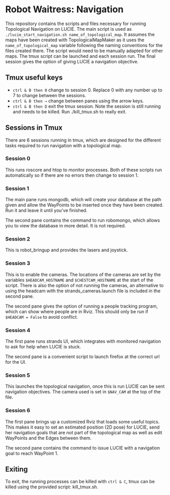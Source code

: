 # Robot Waitress: Navigation
This repository contains the scripts and files necessary for running Topological Navigation on LUCIE. The main script is used as ```./lucie_start_navigation.sh name_of_topological_map```. It assumes the maps have been created with TopologicalMapMaker as it uses the ```name_of_topological_map``` variable following the naming conventions for the files created there. The script would need to be manually adapted for other maps. The tmux script can be launched and each session run. The final session gives the option of giving LUCIE a navigation objective.

## Tmux useful keys
- ```ctrl & B then 0``` change to session 0. Replace 0 with any number up to 7 to change between the sessions.
- ```ctrl & B then →``` change between panes using the arrow keys.
- ```ctrl & B then D``` exit the tmux session. Note the session is still running and needs to be killed. Run ./kill_tmux.sh to really exit.

## Sessions in Tmux
There are 6 sessions running in tmux, which are designed for the different tasks required to run navigation with a topological map.

### Session 0
This runs roscore and htop to monitor processes. Both of these scripts run automatically so if there are no errors then change to session 1.

### Session 1
The main pane runs mongodb, which will create your database at the path given and allow the WayPoints to be inserted once they have been created. Run it and leave it until you've finished.

The second pane contains the command to run robomongo, which allows you to view the database in more detail. It is not required.

### Session 2
This is robot_bringup and provides the lasers and joystick.

### Session 3
This is to enable the cameras. The locations of the cameras are set by the variables ```$HEADCAM_HOSTNAME``` and ```$CHESTCAM_HOSTNAME``` at the start of the script. There is also the option of not running the cameras, an alternative to using the headcam with the strands_cameras.launch file is included in the second pane.

The second pane gives the option of running a people tracking program, which can show where people are in Rviz. This should only be run if ```$HEADCAM = False``` to avoid conflict.

### Session 4
The first pane runs strands UI, which integrates with monitored navigation to ask for help when LUCIE is stuck.

The second pane is a convenient script to launch firefox at the correct url for the UI.

### Session 5
This launches the topological navigation, once this is run LUCIE can be sent navigation objectives. The camera used is set in ```$NAV_CAM``` at the top of the file.


### Session 6
The first pane brings up a customized Rviz that loads some useful topics. This makes it easy to set an estimated position (2D pose) for LUCIE, send her navigation goals that are not part of the topological map as well as edit WayPoints and the Edges between them.

The second pane contains the command to issue LUCIE with a navigation goal to reach WayPoint 1.

## Exiting
To exit, the running processes can be killed with ```ctrl & C```, tmux can be killed using the provided script: kill_tmux.sh.
